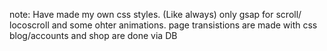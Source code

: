 note: Have made my own css styles. (Like always) only gsap for scroll/ locoscroll and some ohter animations. page transistions are made with css blog/accounts and shop are done via DB
